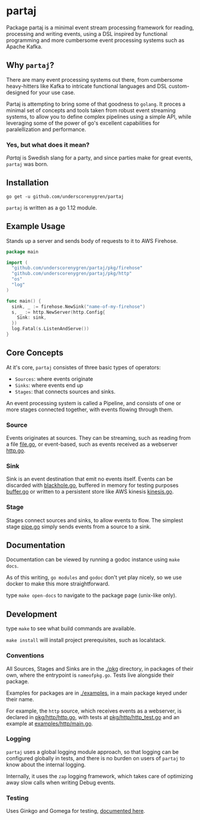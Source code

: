 # partaj

Package partaj is a minimal event stream processing framework for reading, processing and writing events,
using a DSL inspired by functional programming and more cumbersome event processing systems such as Apache Kafka.

## Why `partaj`?

There are many event processing systems out there, from cumbersome heavy-hitters like Kafka to intricate
functional languages and DSL custom-designed for your use case.

Partaj is attempting to bring some of that goodness to `golang`.
It proces a minimal set of concepts and tools taken from robust event streaming systems, to allow you
to define complex pipelines using a simple API, while leveraging some of the power of go's excellent
capabilities for paralellization and performance.

### Yes, but what does it mean?

_Partaj_ is Swedish slang for a party, and since parties make for great events, `partaj` was born.

## Installation

`go get -u github.com/underscorenygren/partaj`

`partaj` is written as a go 1.12 module.

## Example Usage

Stands up a server and sends body of requests to it to AWS Firehose.
```go
package main

import (
  "github.com/underscorenygren/partaj/pkg/firehose"
  "github.com/underscorenygren/partaj/pkg/http"
  "os"
  "log"
)

func main() {
  sink, _ := firehose.NewSink("name-of-my-firehose")
  s, _ := http.NewServer(http.Config{
    Sink: sink,
  })
  log.Fatal(s.ListenAndServe())
}
```

## Core Concepts

At it's core, `partaj` consistes of three basic types of operators:
- `Sources`: where events originate
- `Sinks`: where events end up
- `Stages`: that connects sources and sinks.

An event processing system is called a Pipeline, and consists of one
or more stages connected together, with events flowing through them.

### Source

Events originates at sources. They can be streaming,
such as reading from a file [file.go](./pkg/file/file.go), or
event-based, such as events received as a webserver [http.go](./pkg/http/http.go).

### Sink

Sink is an event destination that emit no events itself. Events can
be discarded with [blackhole.go](./pkg/blackhole/blackhole.go), buffered
in memory for testing purposes [buffer.go](./pkg/buffer/buffer.go) or written
to a persistent store like AWS kinesis [kinesis.go](./pkg/kinesis/kinesis.go).

### Stage

Stages connect sources and sinks, to allow events to flow. The simplest
stage [pipe.go](pkg/pipe/pipe.go) simply sends events from a source to a sink.

## Documentation

Documentation can be viewed by running a godoc instance using `make docs`.

As of this writing, `go modules` and `godoc` don't yet play nicely, so we use docker to
make this more straightforward.

type `make open-docs` to navigate to the package page (unix-like only).

## Development

type `make` to see what build commands are available.

`make install` will install project prerequisites, such as localstack.

### Conventions

All Sources, Stages and Sinks are in the [./pkg](./pkg) directory,
in packages of their own, where the entrypoint is `nameofpkg.go`. Tests
live alongside their package.

Examples for packages are in [./examples](./examples), in a main package
keyed under their name.

For example, the `http` source, which receives events as a webserver, is
declared in [pkg/http/http.go](./pkg/http/http.go), with tests
at [pkg/http/http_test.go](./pkg/http/http_test.go) and
an example at [examples/http/main.go](./examples/http/main.go).

### Logging

`partaj` uses a global logging module approach, so that logging can be
configured globally in tests, and there is no burden on users of `partaj`
to know about the internal logging.

Internally, it uses the `zap` logging framework, which takes care of optimizing
away slow calls when writing Debug events.

### Testing

Uses Ginkgo and Gomega for testing, [documented here](https://onsi.github.io/ginkgo/).
